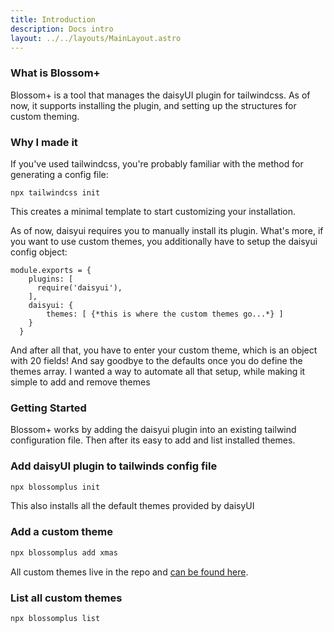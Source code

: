 ```yaml
---
title: Introduction
description: Docs intro
layout: ../../layouts/MainLayout.astro
---
```

### What is Blossom+

Blossom+ is a tool that manages the daisyUI plugin for tailwindcss. As of now, it supports installing the plugin, and setting up the structures for custom theming.

### Why I made it

If you've used tailwindcss, you're probably familiar with the method for generating a config file:
```shell
npx tailwindcss init
```
This creates a minimal template to start customizing your installation.

As of now, daisyui requires you to manually install its plugin. What's more, if you want to use custom themes, you additionally have to setup the daisyui config object:

```shell
module.exports = {
    plugins: [
      require('daisyui'),
    ],
    daisyui: {
        themes: [ {*this is where the custom themes go...*} ]
    }
  }
```
And after all that, you have to enter your custom theme, which is an object with 20 fields! And say goodbye to the defaults once you do define the themes array.
I wanted a way to automate all that setup, while making it simple to add and remove themes

### Getting Started

Blossom+ works by adding the daisyui plugin into an existing tailwind configuration file. Then after its easy to add and list installed themes.

### Add daisyUI plugin to tailwinds config file

```bash
npx blossomplus init
```

This also installs all the default themes provided by daisyUI

### Add a custom theme

```bash
npx blossomplus add xmas
```

All custom themes live in the repo and [can be found here](https://github.com/BleedingEffigy/blossom-plus/tree/master/themes "Blossom+ Themes").

### List all custom themes

```bash
npx blossomplus list
```
